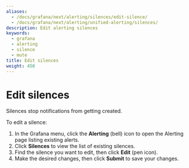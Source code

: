 ```yaml
---
aliases:
  - /docs/grafana/next/alerting/silences/edit-silence/
  - /docs/grafana/next/alerting/unified-alerting/silences/
description: Edit alerting silences
keywords:
  - grafana
  - alerting
  - silence
  - mute
title: Edit silences
weight: 450
---
```


# Edit silences

Silences stop notifications from getting created.

To edit a silence:

1. In the Grafana menu, click the **Alerting** (bell) icon to open the Alerting page listing existing alerts.
2. Click **Silences** to view the list of existing silences.
3. Find the silence you want to edit, then click **Edit** (pen icon).
4. Make the desired changes, then click **Submit** to save your changes.
